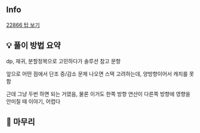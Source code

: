 ## Info
[22866 탑 보기](https://www.acmicpc.net/problem/22866)

## 💡 풀이 방법 요약

dp, 재귀, 분할정복으로 고민하다가 솔루션 참고 문항

앞으로 어떤 점에서 단조 증/감소 문제 나오면 스택 고려하는데, 양방향이어서 캐치를 못함

근데 그냥 두번 하면 되는 거였음, 물론 이거도 한쪽 방향 연산이 다른쪽 방향에 영향을 안미칠 때 이야기, 어렵다 

## 🙂 마무리

